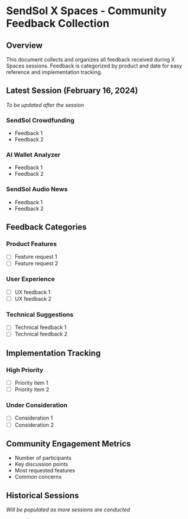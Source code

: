 # SendSol X Spaces - Community Feedback Collection

## Overview
This document collects and organizes all feedback received during X Spaces sessions. Feedback is categorized by product and date for easy reference and implementation tracking.

## Latest Session (February 16, 2024)
*To be updated after the session*

### SendSol Crowdfunding
- Feedback 1
- Feedback 2

### AI Wallet Analyzer
- Feedback 1
- Feedback 2

### SendSol Audio News
- Feedback 1
- Feedback 2

## Feedback Categories
### Product Features
- [ ] Feature request 1
- [ ] Feature request 2

### User Experience
- [ ] UX feedback 1
- [ ] UX feedback 2

### Technical Suggestions
- [ ] Technical feedback 1
- [ ] Technical feedback 2

## Implementation Tracking
### High Priority
- [ ] Priority item 1
- [ ] Priority item 2

### Under Consideration
- [ ] Consideration 1
- [ ] Consideration 2

## Community Engagement Metrics
- Number of participants
- Key discussion points
- Most requested features
- Common concerns

## Historical Sessions
*Will be populated as more sessions are conducted*
